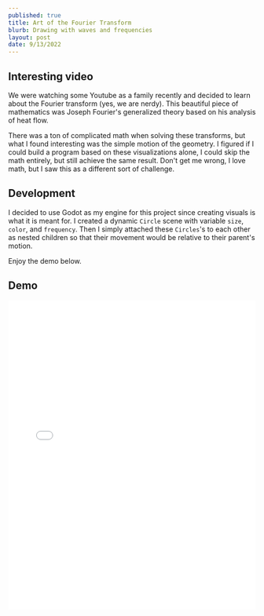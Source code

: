 ```yaml
---
published: true
title: Art of the Fourier Transform
blurb: Drawing with waves and frequencies
layout: post
date: 9/13/2022
---
```


## Interesting video

We were watching some Youtube as a family recently and decided to learn about the Fourier transform (yes, we are nerdy). This beautiful piece of mathematics was Joseph Fourier's generalized theory based on his analysis of heat flow.

There was a ton of complicated math when solving these transforms, but what I found interesting was the simple motion of the geometry. I figured if I could build a program based on these visualizations alone, I could skip the math entirely, but still achieve the same result. Don't get me wrong, I love math, but I saw this as a different sort of challenge.

## Development

I decided to use Godot as my engine for this project since creating visuals is what it is meant for. I created a dynamic `Circle` scene with variable `size`, `color`, and `frequency`. Then I simply attached these `Circles`'s to each other as nested children so that their movement would be relative to their parent's motion.

Enjoy the demo below.

## Demo

<iframe style="width: 100%; height: 630px;" src="/fourier/index.html" allowfullscreen="allowfullscreen" frameborder="0"></iframe>
